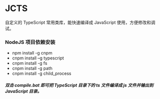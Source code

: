 # JCTS
自定义的 TypeScript 常用类库，能快速编译成 JavaScript 使用，方便修改和调试。

### NodeJS 项目依赖安装
- npm install -g cnpm
- cnpm install –g typescript
- cnpm install -g fs
- cnpm install -g path
- cnpm install -g child_process

##### 双击 compile.bat 即可把 TypeScript 目录下的 ts 文件编译成 js 文件并输出到 JavaScript 目录。
